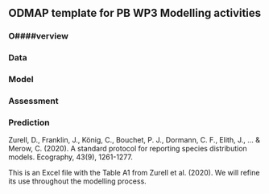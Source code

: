 ## ODMAP template for PB WP3 Modelling activities
### O####verview
### Data
### Model
### Assessment
### Prediction

Zurell, D., Franklin, J., König, C., Bouchet, P. J., Dormann, C. F., Elith, J., ... & Merow, C. (2020). A standard protocol for reporting species distribution models. Ecography, 43(9), 1261-1277.

This is an Excel file with the Table A1 from Zurell et al. (2020). We will refine its use throughout the modelling process. 

